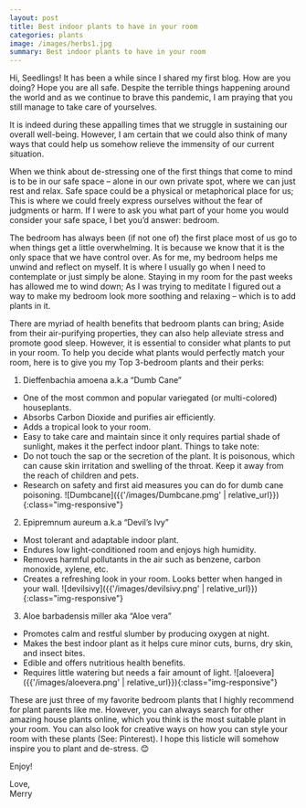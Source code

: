 ```yaml
---
layout: post
title: Best indoor plants to have in your room
categories: plants
image: /images/herbs1.jpg
summary: Best indoor plants to have in your room
---
```


Hi, Seedlings! It has been a while since I shared my first blog. How are you doing? Hope you are all safe. Despite the terrible things happening around the world and as we continue to brave this pandemic, I am praying that you still manage to take care of yourselves. 

It is indeed during these appalling times that we struggle in sustaining our overall well-being. However, I am certain that we could also think of many ways that could help us somehow relieve the immensity of our current situation.  

When we think about de-stressing one of the first things that come to mind is to be in our safe space – alone in our own private spot, where we can just rest and relax. Safe space could be a physical or metaphorical place for us; This is where we could freely express ourselves without the fear of judgments or harm.  If I were to ask you what part of your home you would consider your safe space, I bet you’d answer: bedroom. 

The bedroom has always been (if not one of) the first place most of us go to when things get a little overwhelming. It is because we know that it is the only space that we have control over. As for me, my bedroom helps me unwind and reflect on myself. It is where I usually go when I need to contemplate or just simply be alone. Staying in my room for the past weeks has allowed me to wind down; As I was trying to meditate I figured out a way to make my bedroom look more soothing and relaxing – which is to add plants in it. 

There are myriad of health benefits that bedroom plants can bring; Aside from their air-purifying properties, they can also help alleviate stress and promote good sleep. However, it is essential to consider what plants to put in your room. To help you decide what plants would perfectly match your room, here is to give you my Top 3-bedroom plants and their perks: 

1.	Dieffenbachia amoena a.k.a “Dumb Cane”
-	One of the most common and popular variegated (or multi-colored) houseplants. 
-	Absorbs Carbon Dioxide and purifies air efficiently. 
-	Adds a tropical look to your room. 
-	Easy to take care and maintain since it only requires partial shade of sunlight, makes it the perfect indoor plant.
Things to take note: 
-	Do not touch the sap or the secretion of the plant. It is poisonous, which can cause skin irritation and swelling of the throat. Keep it away from the reach of children and pets. 
-	Research on safety and first aid measures you can do for dumb cane poisoning. 
![Dumbcane]({{'/images/Dumbcane.pmg' | relative_url}}){:class="img-responsive"}

2.	Epipremnum aureum a.k.a “Devil’s Ivy”
-	Most tolerant and adaptable indoor plant. 
-	Endures low light-conditioned room and enjoys high humidity. 
-	Removes harmful pollutants in the air such as benzene, carbon monoxide, xylene, etc. 
-	Creates a refreshing look in your room. Looks better when hanged in your wall. 
![devilsivy]({{'/images/devilsivy.png' | relative_url}}){:class="img-responsive"}

3.	Aloe barbadensis miller aka “Aloe vera”
-	Promotes calm and restful slumber by producing oxygen at night.
-	Makes the best indoor plant as it helps cure minor cuts, burns, dry skin, and insect bites. 
-	Edible and offers nutritious health benefits. 
-	Requires little watering but needs a fair amount of light. 
![aloevera]({{'/images/aloevera.png' | relative_url}}){:class="img-responsive"}

These are just three of my favorite bedroom plants that I highly recommend for plant parents like me. However, you can always search for other amazing house plants online, which you think is the most suitable plant in your room. You can also look for creative ways on how you can style your room with these plants (See: Pinterest). I hope this listicle will somehow inspire you to plant and de-stress. 😊

Enjoy! 

<div>Love,</div>
<div class="signature">Merry</div>
